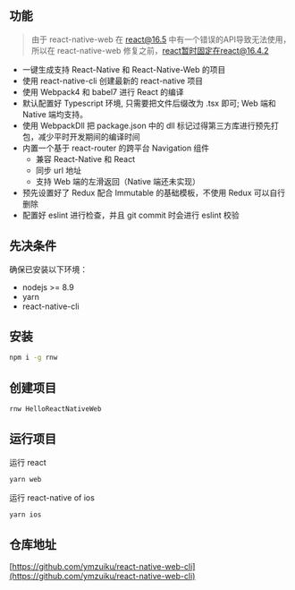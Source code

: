 ## 功能

> 由于 react-native-web 在 react@16.5 中有一个错误的API导致无法使用，所以在 react-native-web 修复之前，react暂时固定在react@16.4.2

- 一键生成支持 React-Native 和 React-Native-Web 的项目
- 使用 react-native-cli 创建最新的 react-native 项目
- 使用 Webpack4 和 babel7 进行 React 的编译
- 默认配置好 Typescript 环境, 只需要把文件后缀改为 .tsx 即可; Web 端和 Native 端均支持。
- 使用 WebpackDll 把 package.json 中的 dll 标记过得第三方库进行预先打包，减少平时开发期间的编译时间
- 内置一个基于 react-router 的跨平台 Navigation 组件
  - 兼容 React-Native 和 React
  - 同步 url 地址
  - 支持 Web 端的左滑返回（Native 端还未实现）
- 预先设置好了 Redux 配合 Immutable 的基础模板，不使用 Redux 可以自行删除
- 配置好 eslint 进行检查，并且 git commit 时会进行 eslint 校验

## 先决条件

确保已安装以下环境：

- nodejs >= 8.9
- yarn
- react-native-cli

## 安装

```sh
npm i -g rnw
```

## 创建项目

```sh
rnw HelloReactNativeWeb
```

## 运行项目

运行 react

```sh
yarn web
```

运行 react-native of ios

```sh
yarn ios
```

## 仓库地址

[https://github.com/ymzuiku/react-native-web-cli](https://github.com/ymzuiku/react-native-web-cli)
